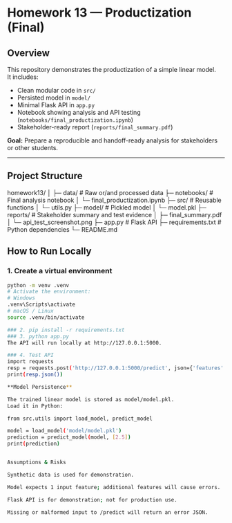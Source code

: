 # Homework 13 — Productization (Final)

## Overview
This repository demonstrates the productization of a simple linear model.  
It includes:
- Clean modular code in `src/`
- Persisted model in `model/`
- Minimal Flask API in `app.py`  
- Notebook showing analysis and API testing (`notebooks/final_productization.ipynb`)
- Stakeholder-ready report (`reports/final_summary.pdf`)

**Goal:** Prepare a reproducible and handoff-ready analysis for stakeholders or other students.

---

## Project Structure

homework13/
│
├─ data/ # Raw or/and processed data
├─ notebooks/ # Final analysis notebook
│ └─ final_productization.ipynb
├─ src/ # Reusable functions
│ └─ utils.py
├─ model/ # Pickled model
│ └─ model.pkl
├─ reports/ # Stakeholder summary and test evidence
│ ├─ final_summary.pdf
│ └─ api_test_screenshot.png
├─ app.py # Flask API
├─ requirements.txt # Python dependencies
└─ README.md

## How to Run Locally

### 1. Create a virtual environment
```bash
python -m venv .venv
# Activate the environment:
# Windows
.venv\Scripts\activate
# macOS / Linux
source .venv/bin/activate

### 2. pip install -r requirements.txt
### 3. python app.py
The API will run locally at http://127.0.0.1:5000.

### 4. Test API
import requests
resp = requests.post('http://127.0.0.1:5000/predict', json={'features':[2.5]})
print(resp.json())

**Model Persistence**

The trained linear model is stored as model/model.pkl.
Load it in Python:

from src.utils import load_model, predict_model

model = load_model('model/model.pkl')
prediction = predict_model(model, [2.5])
print(prediction)


Assumptions & Risks

Synthetic data is used for demonstration.

Model expects 1 input feature; additional features will cause errors.

Flask API is for demonstration; not for production use.

Missing or malformed input to /predict will return an error JSON.
